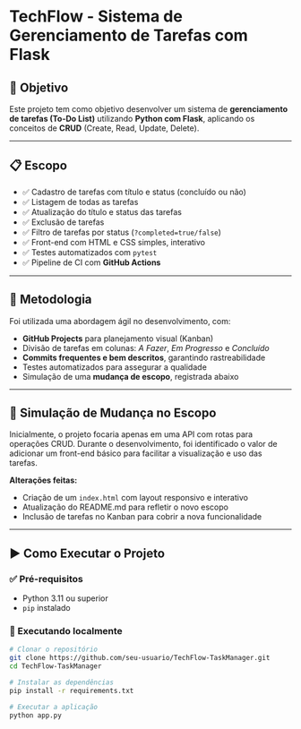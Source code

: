 # TechFlow - Sistema de Gerenciamento de Tarefas com Flask

## 📌 Objetivo

Este projeto tem como objetivo desenvolver um sistema de **gerenciamento de tarefas (To-Do List)** utilizando **Python com Flask**, aplicando os conceitos de **CRUD** (Create, Read, Update, Delete).

---

## 📋 Escopo

- ✅ Cadastro de tarefas com título e status (concluído ou não)
- ✅ Listagem de todas as tarefas
- ✅ Atualização do título e status das tarefas
- ✅ Exclusão de tarefas
- ✅ Filtro de tarefas por status (`?completed=true/false`)
- ✅ Front-end com HTML e CSS simples, interativo
- ✅ Testes automatizados com `pytest`
- ✅ Pipeline de CI com **GitHub Actions**

---

## 🧪 Metodologia

Foi utilizada uma abordagem ágil no desenvolvimento, com:
- **GitHub Projects** para planejamento visual (Kanban)
- Divisão de tarefas em colunas: _A Fazer_, _Em Progresso_ e _Concluído_
- **Commits frequentes e bem descritos**, garantindo rastreabilidade
- Testes automatizados para assegurar a qualidade
- Simulação de uma **mudança de escopo**, registrada abaixo

---

## 🔁 Simulação de Mudança no Escopo

Inicialmente, o projeto focaria apenas em uma API com rotas para operações CRUD. Durante o desenvolvimento, foi identificado o valor de adicionar um front-end básico para facilitar a visualização e uso das tarefas.

**Alterações feitas:**
- Criação de um `index.html` com layout responsivo e interativo
- Atualização do README.md para refletir o novo escopo
- Inclusão de tarefas no Kanban para cobrir a nova funcionalidade

---

## ▶️ Como Executar o Projeto

### ✅ Pré-requisitos
- Python 3.11 ou superior
- `pip` instalado

### 🚀 Executando localmente

```bash
# Clonar o repositório
git clone https://github.com/seu-usuario/TechFlow-TaskManager.git
cd TechFlow-TaskManager

# Instalar as dependências
pip install -r requirements.txt

# Executar a aplicação
python app.py
